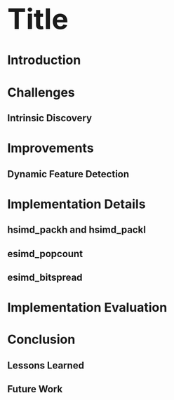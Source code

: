 # <div style="font-size: 64px">Title</div>

# Introduction


# Challenges

## Intrinsic Discovery


# Improvements

## Dynamic Feature Detection


# Implementation Details

## hsimd_packh and hsimd_packl

## esimd_popcount

## esimd_bitspread


# Implementation Evaluation


# Conclusion

## Lessons Learned
## Future Work